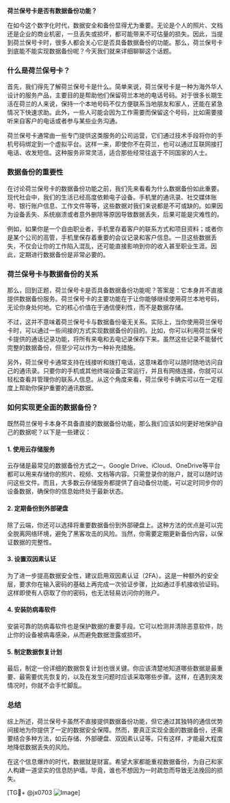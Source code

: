 **荷兰保号卡是否有数据备份功能？**

在如今这个数字化时代，数据安全和备份显得尤为重要。无论是个人的照片、文档还是企业的商业机密，一旦丢失或损坏，都可能带来不可估量的损失。因此，当提到荷兰保号卡时，很多人都会关心它是否具备数据备份的功能。那么，荷兰保号卡到底能不能实现数据备份呢？今天我们就来详细聊聊这个话题。

### 什么是荷兰保号卡？

首先，我们得先了解荷兰保号卡是什么。简单来说，荷兰保号卡是一种为海外华人设计的服务产品，主要目的是帮助他们保留荷兰本地的电话号码。对于很多长期生活在荷兰的人来说，保持一个本地号码不仅方便联系当地朋友和家人，还能在紧急情况下快速求助。此外，一些人可能会因为工作需要而保留这个号码，比如需要接听来自客户的电话或者参与某些业务沟通。

荷兰保号卡通常由一些专门提供这类服务的公司运营，它们通过技术手段将你的手机号码绑定到一个虚拟平台。这样一来，即使你不在荷兰，也可以通过互联网接打电话、收发短信。这种服务非常灵活，适合那些经常往返于不同国家的人士。

### 数据备份的重要性

在讨论荷兰保号卡的数据备份功能之前，我们先来看看为什么数据备份如此重要。现代社会中，我们的生活已经高度依赖电子设备。手机里的通讯录、社交媒体账号、银行账户信息、工作文件等等，这些数据对我们来说都是不可或缺的。如果因为设备丢失、系统崩溃或者意外删除等原因导致数据丢失，后果可能是灾难性的。

例如，如果你是一个自由职业者，手机里存着客户的联系方式和项目资料；或者你是某个公司的高管，手机里保存着重要的会议记录和客户信息。一旦这些数据丢失，不仅会让你的工作陷入混乱，还可能直接影响到你的收入甚至职业生涯。因此，定期进行数据备份是非常必要的。

### 荷兰保号卡与数据备份的关系

那么，回到正题，荷兰保号卡是否具备数据备份功能呢？答案是：它本身并不直接提供数据备份服务。荷兰保号卡的主要功能在于让你能够继续使用荷兰本地号码，无论你身处何地。它的核心价值在于通信便利性，而不是数据存储。

不过，这并不意味着荷兰保号卡与数据备份毫无关系。实际上，当你使用荷兰保号卡时，可以通过一些间接的方式实现数据备份的目的。比如，你可以利用荷兰保号卡提供的通话记录功能，将所有来电和去电记录保存下来。虽然这些记录不能替代完整的数据备份，但至少可以作为一种补充措施。

另外，荷兰保号卡通常支持在线接听和拨打电话，这意味着你可以随时随地访问自己的通讯录。只要你的手机或其他终端设备正常运行，并且有网络连接，你就可以轻松查看并管理你的联系人信息。从这个角度来看，荷兰保号卡确实可以在一定程度上帮助你保护重要的通讯数据。

### 如何实现更全面的数据备份？

既然荷兰保号卡本身不具备直接的数据备份功能，那么我们应该如何更好地保护自己的数据呢？以下是一些建议：

#### 1. 使用云存储服务
云存储是最常见的数据备份方式之一。Google Drive、iCloud、OneDrive等平台都可以用来存储你的照片、视频、文档等内容。只需登录你的账户，就可以随时访问这些文件。而且，大多数云存储服务都提供了自动备份功能，可以定时同步你的设备数据，确保你的信息始终处于最新状态。

#### 2. 定期备份到外部硬盘
除了云端，你还可以选择将重要数据备份到外部硬盘上。这种方法的优点是可以完全脱离网络环境，避免了黑客攻击的风险。当然，你需要定期更新备份内容，以保证数据的完整性。

#### 3. 设置双因素认证
为了进一步提高数据安全性，建议启用双因素认证（2FA）。这是一种额外的安全层，要求你在输入密码的基础上再完成一次验证步骤，比如通过手机接收验证码。这样即使有人窃取了你的密码，也无法轻易访问你的账户。

#### 4. 安装防病毒软件
安装可靠的防病毒软件也是保护数据的重要手段。它可以检测并清除恶意软件，防止你的设备被病毒感染，从而避免数据泄露或损坏。

#### 5. 制定数据恢复计划
最后，制定一份详细的数据恢复计划也很关键。你应该清楚地知道哪些数据是最重要、最需要优先恢复的，以及在发生问题时应该采取哪些步骤。这样，在遇到突发情况时，你就不会手忙脚乱。

### 总结

综上所述，荷兰保号卡虽然不直接提供数据备份功能，但它通过其独特的通信优势间接地为你提供了一定的数据安全保障。然而，要真正实现全面的数据备份，还需要结合多种方法，如云存储、外部硬盘、双因素认证等。只有这样，才能最大程度地降低数据丢失的风险。

在这个信息爆炸的时代，数据就是财富。希望大家都能重视数据备份，为自己和家人构建一道坚实的信息防护墙。毕竟，谁也不想因为一时疏忽而导致无法挽回的损失。

[TG💪+ @jx0703 ![Image](https://github.com/user-attachments/assets/dbca1d08-cadb-493c-b0ec-ad6f7a83f270)]